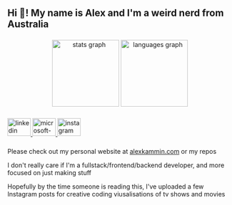 <h2 align="left">Hi 👋! My name is Alex and I'm a weird nerd from Australia</h2>

###

<div align="center">
  <img src="https://github-readme-stats.vercel.app/api?username=alex-k-exe&hide_title=false&hide_rank=false&show_icons=true&include_all_commits=true&count_private=true&disable_animations=false&theme=dracula&locale=en&hide_border=false" height="150" alt="stats graph"  />
  <img src="https://github-readme-stats.vercel.app/api/top-langs?username=alex-k-exe&locale=en&hide_title=false&layout=compact&card_width=320&langs_count=5&theme=dracula&hide_border=false" height="150" alt="languages graph"  />
</div>

###

<div align="left">
  <a href="https://www.linkedin.com/in/alexkammin" target="_blank">
    <img src="https://raw.githubusercontent.com/maurodesouza/profile-readme-generator/master/src/assets/icons/social/linkedin/default.svg" width="52" height="40" alt="linkedin logo"  />
  </a>
  <a href="mailto:alexkammin@outlook.com" target="_blank">
    <img src="https://raw.githubusercontent.com/maurodesouza/profile-readme-generator/master/src/assets/icons/social/microsoft-outlook/default.svg" width="52" height="40" alt="microsoft-outlook logo"  />
  </a>
  <a href="https://www.instagram.com/weirdnerdthings?igsh=bHk4eDJteXRtdXZh" target="_blank">
    <img src="https://raw.githubusercontent.com/maurodesouza/profile-readme-generator/master/src/assets/icons/social/instagram/default.svg" width="52" height="40" alt="instagram logo"  />
  </a>
</div>

###

Please check out my personal website at [alexkammin.com](https://alexkammin.com/) or my repos

I don't really care if I'm a fullstack/frontend/backend developer, and more focused on just making stuff

Hopefully by the time someone is reading this, I've uploaded a few Instagram posts for creative coding viusalisations of tv shows and movies
